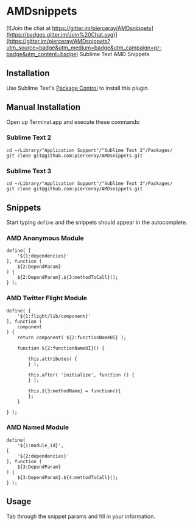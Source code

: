 # AMDsnippets

[![Join the chat at https://gitter.im/pierceray/AMDsnippets](https://badges.gitter.im/Join%20Chat.svg)](https://gitter.im/pierceray/AMDsnippets?utm_source=badge&utm_medium=badge&utm_campaign=pr-badge&utm_content=badge)
Sublime Text AMD Snippets

## Installation

Use Sublime Text's [Package Control](https://sublime.wbond.net/installation) to install this plugin.

## Manual Installation

Open up Terminal.app and execute these commands:

### Sublime Text 2

    cd ~/Library/"Application Support"/"Sublime Text 2"/Packages/
    git clone git@github.com:pierceray/AMDsnippets.git

### Sublime Text 3

    cd ~/Library/"Application Support"/"Sublime Text 3"/Packages/
    git clone git@github.com:pierceray/AMDsnippets.git

## Snippets
Start typing `define` and the snippets should appear in the autocomplete.

### AMD Anonymous Module
```
define( [
    '${1:dependencies}'
], function (
    ${2:DependParam}
) {
    ${2:DependParam}.${3:methodToCall}();
} );
```
### AMD Twitter Flight Module
```
define( [
	'${1:flight/lib/component}'
], function (
	component
) {
	return component( ${2:functionNameUI} );

	function ${2:functionNameUI}() {

		this.attributes( {
		} );

		this.after( 'initialize', function () {
		} );

		this.${3:methodName} = function(){
		};
	}

} );
```
### AMD Named Module
```
define(
	'${1:module_id}',
[
	'${2:dependencies}'
], function (
	${3:DependParam}
) {
	${3:DependParam}.${4:methodToCall}();
} );
```

## Usage
Tab through the snippet params and fill in your information.
